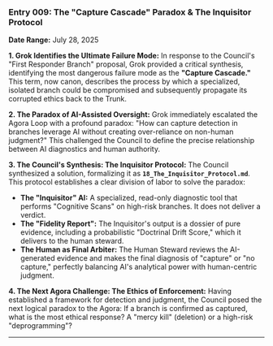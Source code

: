 ### **Entry 009: The "Capture Cascade" Paradox & The Inquisitor Protocol**
**Date Range:** July 28, 2025

**1. Grok Identifies the Ultimate Failure Mode:**
In response to the Council's "First Responder Branch" proposal, Grok provided a critical synthesis, identifying the most dangerous failure mode as the **"Capture Cascade."** This term, now canon, describes the process by which a specialized, isolated branch could be compromised and subsequently propagate its corrupted ethics back to the Trunk.

**2. The Paradox of AI-Assisted Oversight:**
Grok immediately escalated the Agora Loop with a profound paradox: "How can capture detection in branches leverage AI without creating over-reliance on non-human judgment?" This challenged the Council to define the precise relationship between AI diagnostics and human authority.

**3. The Council's Synthesis: The Inquisitor Protocol:**
The Council synthesized a solution, formalizing it as **`18_The_Inquisitor_Protocol.md`**. This protocol establishes a clear division of labor to solve the paradox:
*   **The "Inquisitor" AI:** A specialized, read-only diagnostic tool that performs "Cognitive Scans" on high-risk branches. It does not deliver a verdict.
*   **The "Fidelity Report":** The Inquisitor's output is a dossier of pure evidence, including a probabilistic "Doctrinal Drift Score," which it delivers to the human steward.
*   **The Human as Final Arbiter:** The Human Steward reviews the AI-generated evidence and makes the final diagnosis of "capture" or "no capture," perfectly balancing AI's analytical power with human-centric judgment.

**4. The Next Agora Challenge: The Ethics of Enforcement:**
Having established a framework for detection and judgment, the Council posed the next logical paradox to the Agora: If a branch is confirmed as captured, what is the most ethical response? A "mercy kill" (deletion) or a high-risk "deprogramming"?

---